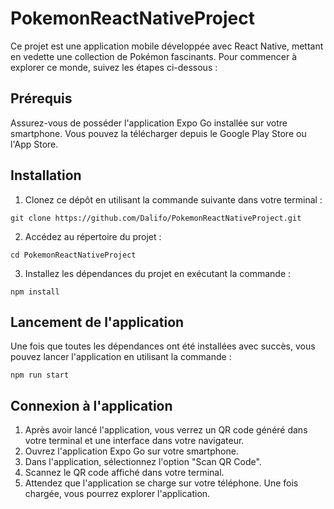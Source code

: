 # PokemonReactNativeProject

Ce projet est une application mobile développée avec React Native, mettant en vedette une collection de Pokémon fascinants. Pour commencer à explorer ce monde, suivez les étapes ci-dessous :

## Prérequis
Assurez-vous de posséder l'application Expo Go installée sur votre smartphone. Vous pouvez la télécharger depuis le Google Play Store ou l'App Store.

## Installation
1. Clonez ce dépôt en utilisant la commande suivante dans votre terminal :

```
git clone https://github.com/Dalifo/PokemonReactNativeProject.git
```

2. Accédez au répertoire du projet :

```
cd PokemonReactNativeProject
```

3. Installez les dépendances du projet en exécutant la commande :

```
npm install
```

## Lancement de l'application
Une fois que toutes les dépendances ont été installées avec succès, vous pouvez lancer l'application en utilisant la commande :

```
npm run start
```

## Connexion à l'application
1. Après avoir lancé l'application, vous verrez un QR code généré dans votre terminal et une interface dans votre navigateur.
2. Ouvrez l'application Expo Go sur votre smartphone.
3. Dans l'application, sélectionnez l'option "Scan QR Code".
4. Scannez le QR code affiché dans votre terminal.
5. Attendez que l'application se charge sur votre téléphone. Une fois chargée, vous pourrez explorer l'application.
